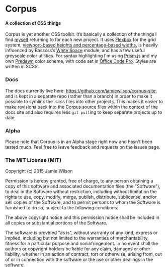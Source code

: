 # Corpus
#### A collection of CSS things

Corpus is yet another CSS toolkit. It’s basically a collection of the things I find [myself](http://jamiewilson.io) returning to for each new project. It uses [Flexbox](http://tympanus.net/codrops/css_reference/flexbox/) for the grid system, [viewport-based heights and percentage-based widths](http://bitsofco.de/2015/viewport-vs-percentage-units/), is heavily influenced by Basscss’s [White Space](http://www.basscss.com/docs/white-space/) module, and has a few useful greyscale color utilities. For syntax highlighting I'm using [Prism.js](http://prismjs.com/) and my own [Predawn](https://packagecontrol.io/packages/Predawn) color scheme, with code set in [Office Code Pro](https://github.com/nathco/Office-Code-Pro). Styles are written in SCSS.

### Docs

The docs currently live here: https://github.com/jamiewilson/corpus-site, and is kept in a separate repo (rather than a branch) in order to make it possible to symlink the .scss files into other projects. This makes it easier to make revisions back into the Corpus source files within the context of the docs site and also requires less `git pull`ing to keep separate projects up to date.

### Alpha
Please note that Corpus is in an Alpha stage right now and hasn't been tested much. Feel free to leave feedback and requests on the Issues page.

### The MIT License (MIT)
Copyright (c) 2015 Jamie Wilson

Permission is hereby granted, free of charge, to any person obtaining a copy
of this software and associated documentation files (the "Software"), to deal
in the Software without restriction, including without limitation the rights
to use, copy, modify, merge, publish, distribute, sublicense, and/or sell
copies of the Software, and to permit persons to whom the Software is
furnished to do so, subject to the following conditions:

The above copyright notice and this permission notice shall be included in
all copies or substantial portions of the Software.

The software is provided "as is", without warranty of any kind, express or
implied, including but not limited to the warranties of merchantability,
fitness for a particular purpose and noninfringement. In no event shall the
authors or copyright holders be liable for any claim, damages or other
liability, whether in an action of contract, tort or otherwise, arising from,
out of or in connection with the software or the use or other dealings in
the software.

